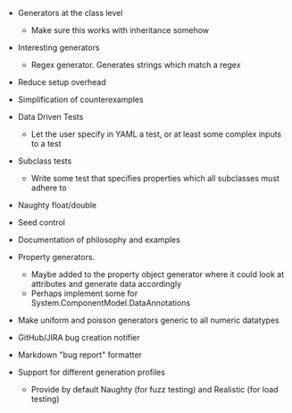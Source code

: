 - Generators at the class level
    - Make sure this works with inheritance somehow
- Interesting generators
    - Regex generator. Generates strings which match a regex
- Reduce setup overhead
- Simplification of counterexamples
- Data Driven Tests
    - Let the user specify in YAML a test, or at least some complex inputs to a test
- Subclass tests
    - Write some test that specifies properties which all subclasses must adhere to
- Naughty float/double
- Seed control
- Documentation of philosophy and examples
- Property generators.
    - Maybe added to the property object generator where it could look at attributes and generate data accordingly
    - Perhaps implement some for System.ComponentModel.DataAnnotations
- Make uniform and poisson generators generic to all numeric datatypes
- GitHub/JIRA bug creation notifier
- Markdown "bug report" formatter

- Support for different generation profiles
  - Provide by default Naughty (for fuzz testing) and Realistic (for load testing)